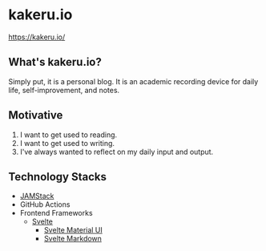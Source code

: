 # kakeru.io

https://kakeru.io/

## What's kakeru.io?

Simply put, it is a personal blog. It is an academic recording device for daily life, self-improvement, and notes.

## Motivative

1. I want to get used to reading.
2. I want to get used to writing.
3. I've always wanted to reflect on my daily input and output.

## Technology Stacks

- [JAMStack](https://jamstack.org/headless-cms/)
- GitHub Actions
- Frontend Frameworks
    - [Svelte](https://svelte.jp/)
        - [Svelte Material UI](https://sveltematerialui.com/)
        - [Svelte Markdown](https://www.npmjs.com/package/svelte-markdown)